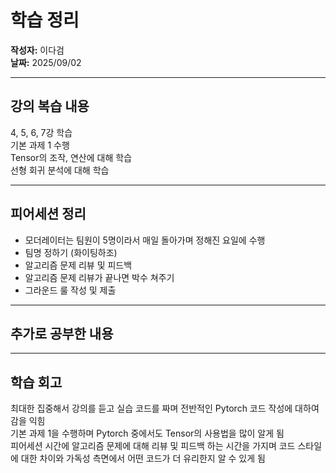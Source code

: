# 학습 정리

**작성자:** 이다검  
**날짜:** 2025/09/02

---

## 강의 복습 내용
4, 5, 6, 7강 학습  
기본 과제 1 수행   
Tensor의 조작, 연산에 대해 학습  
선형 회귀 분석에 대해 학습   

---

## 피어세션 정리
- 모더레이터는 팀원이 5명이라서 매일 돌아가며 정해진 요일에 수행
- 팀명 정하기 (화이팅하조)
- 알고리즘 문제 리뷰 및 피드백
- 알고리즘 문제 리뷰가 끝나면 박수 쳐주기
- 그라운드 룰 작성 및 제출   

---

## 추가로 공부한 내용

---

## 학습 회고
최대한 집중해서 강의를 듣고 실습 코드를 짜며 전반적인 Pytorch 코드 작성에 대하여 감을 익힘  
기본 과제 1을 수행하며 Pytorch 중에서도 Tensor의 사용법을 많이 알게 됨  
피어세션 시간에 알고리즘 문제에 대해 리뷰 및 피드백 하는 시간을 가지며 코드 스타일에 대한 차이와 가독성 측면에서 어떤 코드가 더 유리한지 알 수 있게 됨  
